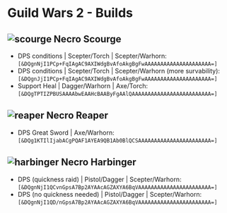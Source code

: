 # Guild Wars 2 - Builds

## ![scourge](https://wiki.guildwars2.com/images/e/e8/Scourge_icon_small.png) Necro Scourge
- DPS conditions | Scepter/Torch | Scepter/Warhorn: `[&DQgnNjI1PCp+FqIAgAC9AXIWdgBvAfoAkgBgFwAAAAAAAAAAAAAAAAAAAAA=]`
- DPS conditions | Scepter/Torch | Scepter/Warhorn (more survability): `[&DQgnJjI1PCp+FqIAgAC9AXIWdgBvAfoAkgBgFwAAAAAAAAAAAAAAAAAAAAA=]`
- Support Heal | Dagger/Warhorn | Axe/Torch: `[&DQgTPTIZPBUSAAAAbwEAAHcBAAByFgAAlQAAAAAAAAAAAAAAAAAAAAAAAAA=]`

## ![reaper](https://wiki.guildwars2.com/images/9/93/Reaper_icon_small.png) Necro Reaper
- DPS Great Sword | Axe/Warhorn: `[&DQg1KTIlIjabACgPQAF1AYEA9QB1Ab0BlQCSAAAAAAAAAAAAAAAAAAAAAAA=]`

## ![harbinger](https://wiki.guildwars2.com/images/1/1d/Harbinger_icon_small.png/Reaper_icon_small.png) Necro Harbinger
- DPS (quickness raid) | Pistol/Dagger | Scepter/Warhorn: `[&DQgnNjI1QCvnGpsA7Bp2AYAAcAGZAXYA6BqVAAAAAAAAAAAAAAAAAAAAAAA=]`
- DPS (no quickness needed) | Pistol/Dagger | Scepter/Warhorn: `[&DQgnNjI1QD/nGpsA7Bp2AYAAcAGZAXYA6BqVAAAAAAAAAAAAAAAAAAAAAAA=]`
